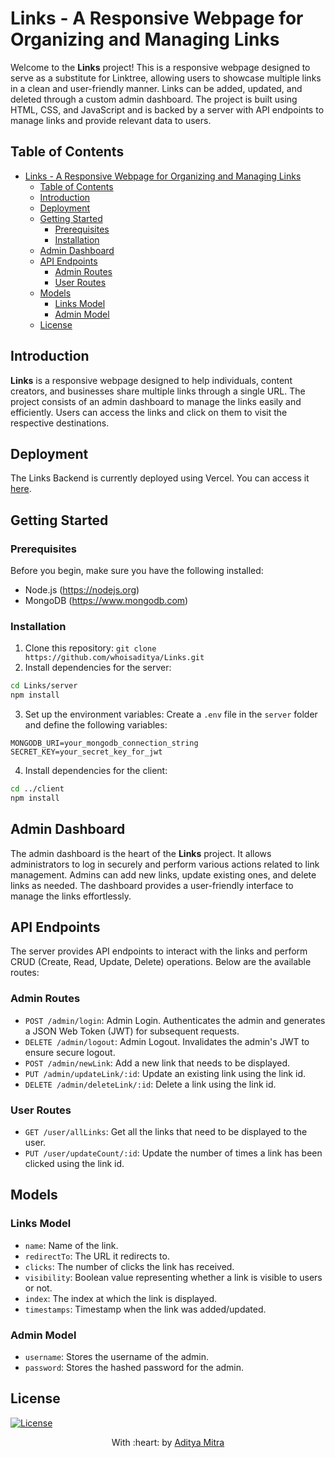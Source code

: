 # Links - A Responsive Webpage for Organizing and Managing Links

Welcome to the **Links** project! This is a responsive webpage designed to serve as a substitute for Linktree, allowing users to showcase multiple links in a clean and user-friendly manner. Links can be added, updated, and deleted through a custom admin dashboard. The project is built using HTML, CSS, and JavaScript and is backed by a server with API endpoints to manage links and provide relevant data to users.

## Table of Contents
- [Links - A Responsive Webpage for Organizing and Managing Links](#links---a-responsive-webpage-for-organizing-and-managing-links)
  - [Table of Contents](#table-of-contents)
  - [Introduction](#introduction)
  - [Deployment](#deployment)
  - [Getting Started](#getting-started)
    - [Prerequisites](#prerequisites)
    - [Installation](#installation)
  - [Admin Dashboard](#admin-dashboard)
  - [API Endpoints](#api-endpoints)
    - [Admin Routes](#admin-routes)
    - [User Routes](#user-routes)
  - [Models](#models)
    - [Links Model](#links-model)
    - [Admin Model](#admin-model)
  - [License](#license)

## Introduction
**Links** is a responsive webpage designed to help individuals, content creators, and businesses share multiple links through a single URL. The project consists of an admin dashboard to manage the links easily and efficiently. Users can access the links and click on them to visit the respective destinations.

## Deployment 
The Links Backend is currently deployed using Vercel. You can access it [here](https://links-whoisaditya.vercel.app/).

## Getting Started
### Prerequisites
Before you begin, make sure you have the following installed:
- Node.js (https://nodejs.org)
- MongoDB (https://www.mongodb.com)

### Installation
1. Clone this repository: `git clone https://github.com/whoisaditya/Links.git`
2. Install dependencies for the server:
```bash
cd Links/server
npm install
```
3. Set up the environment variables:
Create a `.env` file in the `server` folder and define the following variables:
```
MONGODB_URI=your_mongodb_connection_string
SECRET_KEY=your_secret_key_for_jwt
```
4. Install dependencies for the client:
```bash
cd ../client
npm install
```

## Admin Dashboard
The admin dashboard is the heart of the **Links** project. It allows administrators to log in securely and perform various actions related to link management. Admins can add new links, update existing ones, and delete links as needed. The dashboard provides a user-friendly interface to manage the links effortlessly.

## API Endpoints
The server provides API endpoints to interact with the links and perform CRUD (Create, Read, Update, Delete) operations. Below are the available routes:

### Admin Routes
- `POST /admin/login`: Admin Login. Authenticates the admin and generates a JSON Web Token (JWT) for subsequent requests.
- `DELETE /admin/logout`: Admin Logout. Invalidates the admin's JWT to ensure secure logout.
- `POST /admin/newLink`: Add a new link that needs to be displayed.
- `PUT /admin/updateLink/:id`: Update an existing link using the link id.
- `DELETE /admin/deleteLink/:id`: Delete a link using the link id.

### User Routes
- `GET /user/allLinks`: Get all the links that need to be displayed to the user.
- `PUT /user/updateCount/:id`: Update the number of times a link has been clicked using the link id.

## Models
### Links Model
- `name`: Name of the link.
- `redirectTo`: The URL it redirects to.
- `clicks`: The number of clicks the link has received.
- `visibility`: Boolean value representing whether a link is visible to users or not.
- `index`: The index at which the link is displayed.
- `timestamps`: Timestamp when the link was added/updated.

### Admin Model
- `username`: Stores the username of the admin.
- `password`: Stores the hashed password for the admin.

## License
[![License](http://img.shields.io/:license-mit-blue.svg?style=flat-square)](http://badges.mit-license.org)

<p align="center">
	With :heart: by <a href="https://www.github.com/whoisaditya" target="_blank">Aditya Mitra</a>
</p>
